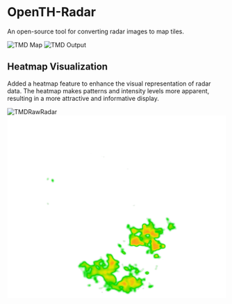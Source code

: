 # OpenTH-Radar

An open-source tool for converting radar images to map tiles.

![TMD Map](/document/tmd_map.png)
![TMD Output](/document/map_tile_output.png)

## Heatmap Visualization

Added a heatmap feature to enhance the visual representation of radar data. The heatmap makes patterns and intensity levels more apparent, resulting in a more attractive and informative display.

![TMDRawRadar](/document/tmd_raw_radar.png)
![TMDHeatmap](/document/rain_heatmap.png)